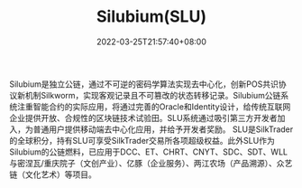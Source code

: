 ﻿---
weight: 
title: "Silubium(SLU)"
description: "Silubium是独立公链，通过不可逆的密码学算法实现去中心化，创新POS共识协议新机制Silkworm，实现客观记录且不可篡改的状态转移记录"
date: 2022-03-25T21:57:40+08:00
lastmod: 2022-03-25T16:45:40+08:00
draft: false
authors: ["Metabd"]
featuredImage: "silubiumslu.webp"
link: ""
tags: ["数字代币","Silubium(SLU)"]
categories: ["navigation"]
navigation: ["数字代币"]
lightgallery: true
toc: true
pinned: false
recommend: false
recommend1: false
---
Silubium是独立公链，通过不可逆的密码学算法实现去中心化，创新POS共识协议新机制Silkworm，实现客观记录且不可篡改的状态转移记录。Silubium公链系统注重智能合约的实际应用，将通过完善的Oracle和Identity设计，给传统互联网企业提供开放、合规性的区块链技术试验田。SLU系统通过吸引第三方开发者加入，为普通用户提供移动端去中心化应用，并给予开发者奖励。
SLU是SilkTrader的全球积分，持有SLU可享受SilkTrader交易所各项超级权益。此外SLU作为Silubium的公链燃料，已应用于DCC、ET、CHRT、CNYT、SDC、SDT、WLL与密涅瓦/重庆院子（文创产业）、亿豚（企业服务）、两江农场（产品溯源）、众艺链（文化艺术）等项目。
